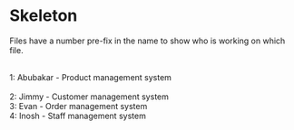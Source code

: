 # Skeleton

Files have a number pre-fix in the name to show who is working on which file. <br> <br>

1: Abubakar - Product management system <br>  
2: Jimmy - Customer management system <br>
3: Evan - Order management system <br>
4: Inosh - Staff management system <br>
